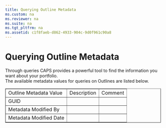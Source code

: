 ```yaml
---
title: Querying Outline Metadata
ms.custom: na
ms.reviewer: na
ms.suite: na
ms.tgt_pltfrm: na
ms.assetid: c1f8faeb-d862-4933-904c-9d0f961c90a8
---
```

# Querying Outline Metadata
<?xml version="1.0" encoding="UTF-8"?>
<developerConceptualDocument xmlns="http://ddue.schemas.microsoft.com/authoring/2003/5" xmlns:xsi="http://www.w3.org/2001/XMLSchema-instance" xsi:schemaLocation="http://ddue.schemas.microsoft.com/authoring/2003/5 http://dduestorage.blob.core.windows.net/ddueschema/developer.xsd">
    <introduction>
        <para>Through queries CAPS provides a powerful tool to find the information you want about your portfolio.</para>
    </introduction>
    <section>
        <title>Querying Outline Metadata</title>
        <content>
            <para>The available metadata values for queries on Outlines are listed below.</para>
        </content>
        <sections>
            <section>
                <title>Outline Metadata Values</title>
                <content>
                    <table border="1"><tbody><tr><TD><para><ui>Outline Metadata Value</ui></para></TD><TD><para><ui>Description</ui></para></TD><TD><para><ui>Comment</ui></para></TD></tr><tr><TD><para>GUID</para></TD><TD></TD><TD></TD></tr><tr><TD><para>Metadata Modified By</para></TD><TD></TD><TD></TD></tr><tr><TD><para>Metadata Modified Date</para></TD><TD></TD><TD></TD></tr></tbody></table>
                </content>
            </section>
        </sections>
    </section>
    <relatedTopics/>
</developerConceptualDocument>
